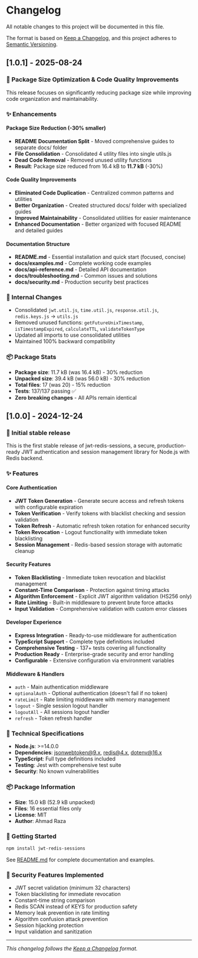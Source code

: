 # Changelog

All notable changes to this project will be documented in this file.

The format is based on [Keep a Changelog](https://keepachangelog.com/en/1.0.0/),
and this project adheres to [Semantic Versioning](https://semver.org/spec/v2.0.0.html).

## [1.0.1] - 2025-08-24

### 🚀 Package Size Optimization & Code Quality Improvements

This release focuses on significantly reducing package size while improving code organization and maintainability.

### ✨ Enhancements

#### Package Size Reduction (-30% smaller)

- **README Documentation Split** - Moved comprehensive guides to separate docs/ folder
- **File Consolidation** - Consolidated 4 utility files into single utils.js
- **Dead Code Removal** - Removed unused utility functions
- **Result**: Package size reduced from 16.4 kB to **11.7 kB** (-30%)

#### Code Quality Improvements

- **Eliminated Code Duplication** - Centralized common patterns and utilities
- **Better Organization** - Created structured docs/ folder with specialized guides
- **Improved Maintainability** - Consolidated utilities for easier maintenance
- **Enhanced Documentation** - Better organized with focused README and detailed guides

#### Documentation Structure

- **README.md** - Essential installation and quick start (focused, concise)
- **docs/examples.md** - Complete working code examples
- **docs/api-reference.md** - Detailed API documentation
- **docs/troubleshooting.md** - Common issues and solutions
- **docs/security.md** - Production security best practices

### 🔧 Internal Changes

- Consolidated `jwt.util.js`, `time.util.js`, `response.util.js`, `redis.keys.js` → `utils.js`
- Removed unused functions: `getFutureUnixTimestamp`, `isTimestampExpired`, `calculateTTL`, `validateTokenType`
- Updated all imports to use consolidated utilities
- Maintained 100% backward compatibility

### 📦 Package Stats

- **Package size**: 11.7 kB (was 16.4 kB) - 30% reduction
- **Unpacked size**: 39.4 kB (was 56.0 kB) - 30% reduction
- **Total files**: 17 (was 20) - 15% reduction
- **Tests**: 137/137 passing ✅
- **Zero breaking changes** - All APIs remain identical

## [1.0.0] - 2024-12-24

### 🎉 Initial stable release

This is the first stable release of jwt-redis-sessions, a secure, production-ready JWT authentication and session management library for Node.js with Redis backend.

### ✨ Features

#### Core Authentication

- **JWT Token Generation** - Generate secure access and refresh tokens with configurable expiration
- **Token Verification** - Verify tokens with blacklist checking and session validation
- **Token Refresh** - Automatic refresh token rotation for enhanced security
- **Token Revocation** - Logout functionality with immediate token blacklisting
- **Session Management** - Redis-based session storage with automatic cleanup

#### Security Features

- **Token Blacklisting** - Immediate token revocation and blacklist management
- **Constant-Time Comparison** - Protection against timing attacks
- **Algorithm Enforcement** - Explicit JWT algorithm validation (HS256 only)
- **Rate Limiting** - Built-in middleware to prevent brute force attacks
- **Input Validation** - Comprehensive validation with custom error classes

#### Developer Experience

- **Express Integration** - Ready-to-use middleware for authentication
- **TypeScript Support** - Complete type definitions included
- **Comprehensive Testing** - 137+ tests covering all functionality
- **Production Ready** - Enterprise-grade security and error handling
- **Configurable** - Extensive configuration via environment variables

#### Middleware & Handlers

- `auth` - Main authentication middleware
- `optionalAuth` - Optional authentication (doesn't fail if no token)
- `rateLimit` - Rate limiting middleware with memory management
- `logout` - Single session logout handler
- `logoutAll` - All sessions logout handler
- `refresh` - Token refresh handler

### 🔧 Technical Specifications

- **Node.js**: >=14.0.0
- **Dependencies**: jsonwebtoken@9.x, redis@4.x, dotenv@16.x
- **TypeScript**: Full type definitions included
- **Testing**: Jest with comprehensive test suite
- **Security**: No known vulnerabilities

### 📦 Package Information

- **Size**: 15.0 kB (52.9 kB unpacked)
- **Files**: 16 essential files only
- **License**: MIT
- **Author**: Ahmad Raza

### 🚀 Getting Started

```bash
npm install jwt-redis-sessions
```

See [README.md](README.md) for complete documentation and examples.

### 🔐 Security Features Implemented

- JWT secret validation (minimum 32 characters)
- Token blacklisting for immediate revocation
- Constant-time string comparison
- Redis SCAN instead of KEYS for production safety
- Memory leak prevention in rate limiting
- Algorithm confusion attack prevention
- Session hijacking protection
- Input validation and sanitization

---

_This changelog follows the [Keep a Changelog](https://keepachangelog.com/en/1.0.0/) format._

